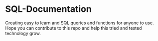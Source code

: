 # SQL-Documentation

Creating easy to learn and SQL queries and functions for anyone to use.
Hope you can contribute to this repo and help this tried and tested technology grow.
